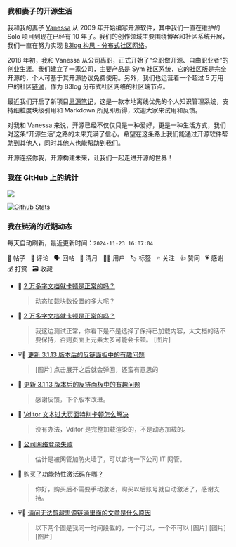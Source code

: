 ### 我和妻子的开源生活

我和我的妻子 [Vanessa](https://github.com/Vanessa219) 从 2009 年开始编写开源软件，其中我们一直在维护的 Solo 项目到现在已经有 10 年了。我们的创作领域主要围绕博客和社区系统开展，我们一直在努力实现 [B3log 构思 - 分布式社区网络](https://ld246.com/article/1546941897596)。

2018 年初，我和 Vanessa 从公司离职，正式开始了“全职做开源、自由职业者”的创业生涯。我们建立了一家公司，主要产品是 Sym 社区系统，它的[社区版](https://github.com/88250/symphony)是完全开源的，个人可基于其开源协议免费使用。另外，我们也运营着一个超过 5 万用户的社区[链滴](https://ld246.com)，作为 B3log 分布式社区网络的社区端节点。

最近我们开启了新项目[思源笔记](https://github.com/siyuan-note/siyuan)，这是一款本地离线优先的个人知识管理系统，支持细粒度块级引用和 Markdown 所见即所得，欢迎大家来试用和反馈。

对我和 Vanessa 来说，开源已经不仅仅只是一种爱好，更是一种生活方式，我们对这条“开源生活”之路的未来充满了信心。希望在这条路上我们能通过开源软件帮助到其他人，同时其他人也能帮助到我们。

开源连接你我，开源构建未来，让我们一起走进开源的世界！

### 我在 GitHub 上的统计

<a title="Hits" target="_blank" href="https://github.com/88250/88250"><img src="https://hits.b3log.org/88250/88250.svg"></a>

[![Github Stats](https://github-readme-stats.vercel.app/api?username=88250&theme=tokyonight&show_icons=true)](https://github.com/88250)

<!--events start -->

### 我在链滴的近期动态

每天自动刷新，最近更新时间：`2024-11-23 16:07:04`

📝 帖子 &nbsp; 💬 评论 &nbsp; 🗣 回帖 &nbsp; 🌙 清月 &nbsp; 👨‍💻 用户 &nbsp; 🏷️ 标签 &nbsp; ⭐️ 关注 &nbsp; 👍 赞同 &nbsp; 💗 感谢 &nbsp; 💰 打赏 &nbsp; 🗃 收藏

* 💬 [2 万多字文档就卡顿是正常的吗？](https://ld246.com/article/1732329025548/comment/1732344198345#comments)

  > 动态加载块数设置的多大呢？
* 💬 [2 万多字文档就卡顿是正常的吗？](https://ld246.com/article/1732329025548/comment/1732332592824#comments)

  > 我这边测试正常，你看下是不是选择了保持已加载内容，大文档的话不要保持，否则页面上元素太多可能会卡顿。 [图片]
* 💗📝 [更新 3.1.13 版本后的反链面板中的有趣问题](https://ld246.com/article/1732194257551)

  > [图片] 点击展开之后就会弹回，还蛮有意思的
* 💬 [更新 3.1.13 版本后的反链面板中的有趣问题](https://ld246.com/article/1732194257551/comment/1732288425998#comments)

  > 感谢反馈，下个版本改进。
* 💬 [Vditor 文本过大页面特别卡顿怎么解决](https://ld246.com/article/1732264387878/comment/1732265449437#comments)

  > 没有办法，Vditor 是完整加载渲染的，不是动态加载的。
* 💬 [公司网络登录失败](https://ld246.com/article/1732240904752/comment/1732246495302#comments)

  > 估计是被网管加防火墙了，可以咨询一下公司 IT 网管。
* 💬 [购买了功能特性激活码在哪？](https://ld246.com/article/1732246290697/comment/1732246383264#comments)

  > 你好，购买后不需要手动激活，购买以后账号就自动激活了，感谢支持。
* 💗📝 [请问无法剪藏思源链滴里面的文章是什么原因](https://ld246.com/article/1732188966988)

  > 以下两个图是我同一时间段截的，一个可以，一个不可以 [图片] [图片] [图片]


<!--events end -->
